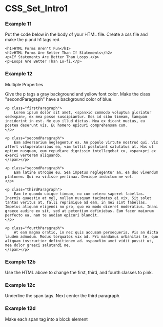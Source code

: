# CSS_Set_Intro1

### Example 11

Put the code below in the body of your HTML file. Create a css file and make the p and h1 tags red.
```
<h1>HTML Forms Aren't Fun</h1>
<h2>HTML Forms Are Better Than If Statements</h2>
<p>If Statements Are Better Than Loops.</p>
<p>Loops Are Better Than Lo-fi.</p>
```


### Example 12
Multiple Properties

Give the p tags a gray background and yellow font color. Make the class "secondParagraph" have a background color of blue.
```
<p class="firstParagraph">
	Lorem ipsum dolor sit amet, <span>id commodo voluptua gloriatur sed<span>, ex mea posse suscipiantur. Eos id cibo timeam, tamquam inciderint in est. Ne quo illud dictas. Mea ex dicant mucius, eu postea deserunt vis. Eu homero epicuri comprehensam cum.
</p>

<p class="secondParagraph">
	Eam adversarium neglegentur ea. An populo virtute nostrud qui. Vix affert vituperatoribus ea, vim tollit postulant salutatus at. Has ut option nusquam, eum repudiare dignissim intellegebat cu, <span>pri ex exerci verterem aliquando.
</span></p>

<p class="secondParagraph">
	Eam latine utroque eu. Sea impetus neglegentur an, ea duo vivendum platonem. Qui ea vidisse pertinax. Denique indoctum ne vel.
</p>

<p class="thirdParagraph">
	Eam te quando ubique timeam, no cum cetero saperet fabellas. Inermis quaestio at mel, nullam nusquam tacimates ei vix. Sit solet tantas veritus at, falli reprimique ad eam, in mei sint fabellas. Impetus aliquam eligendi no pro, quo ex modo diceret moderatius. Inani graece audire ex sit, sed at petentium definiebas. Eum facer maiorum perfecto ea, nam te audiam epicuri blandit.
</p>

<p class="fourthParagraph">
	At eam magna oratio, in nec quis accusam persequeris. Vis an dicta laudem admodum. Modus torquatos vix ad. Pri mandamus urbanitas te, quo aliquam instructior definitionem ad. <span>Vim amet vidit possit ut, mea dolor graeci salutandi ne.
</span></p>
```

### Example 12b

 Use the HTML above to change the first, third, and fourth classes to pink.
 
 
 ### Example 12c
 
 Underline the span tags. Next center the third paragraph.
 
 
 
 ### Example 12d
 
 Make each span tag into a block element
